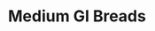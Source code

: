 ---
type: GiDataTablePage
title: Medium GI Breads
description: Medium Glycemic Index Breads
keywords: gi, GI, Glycemic Index, glycemic index, GlycemicIndex, glycemicindex, gi of Breads, GI of Breads, Glycemic Index of Breads, glycemic index of Breads, GlycemicIndex of Breads, glycemicindex of Breads, Breads, Medium GI Breads, Medium Glycemic Index Breads
---